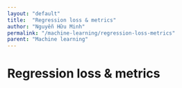```yaml
---
layout: "default"
title:  "Regression loss & metrics"
author: "Nguyễn Hữu Minh"
permalink: "/machine-learning/regression-loss-metrics"
parent: "Machine learning"
---
```


# Regression loss & metrics
